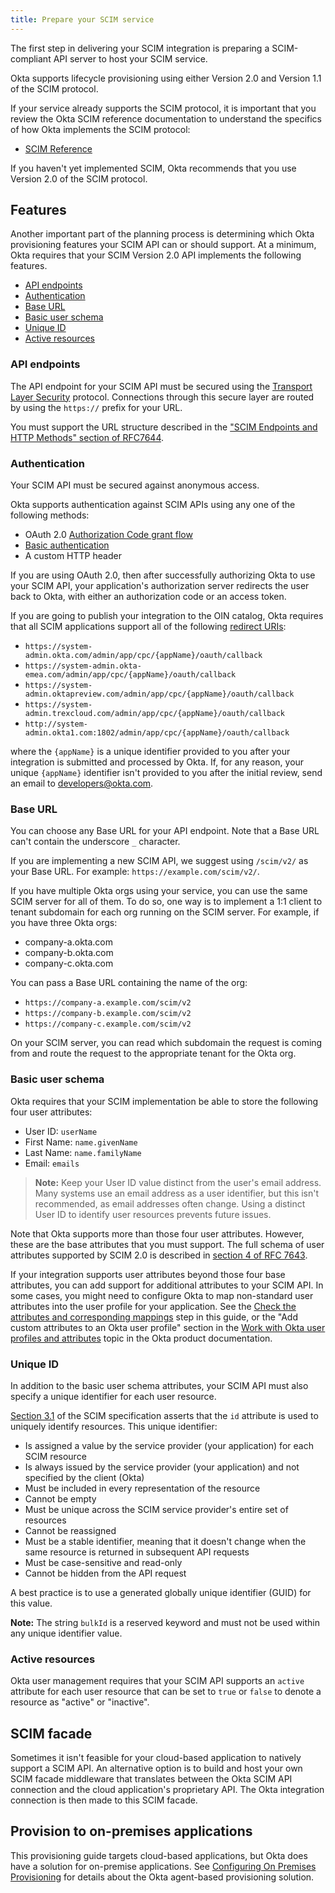 ```yaml
---
title: Prepare your SCIM service
---
```


The first step in delivering your SCIM integration is preparing a SCIM-compliant API server to host your SCIM service.

Okta supports lifecycle provisioning using either Version 2.0 and Version 1.1 of the SCIM protocol.

If your service already supports the SCIM protocol, it is important that you review the Okta SCIM reference documentation to understand the specifics of how Okta implements the SCIM protocol:

- [SCIM Reference](/docs/reference/scim/)

If you haven't yet implemented SCIM, Okta recommends that you use Version 2.0 of the SCIM protocol.

## Features

Another important part of the planning process is determining which Okta provisioning features your SCIM API can or should support. At a minimum, Okta requires that your SCIM Version 2.0 API implements the following features.
<!-- no toc -->
- [API endpoints](#api-endpoints)
- [Authentication](#authentication)
- [Base URL](#base-url)
- [Basic user schema](#basic-user-schema)
- [Unique ID](#unique-id)
- [Active resources](#active-resources)

### API endpoints

The API endpoint for your SCIM API must be secured using the [Transport Layer Security](https://tools.ietf.org/html/rfc5246) protocol. Connections through this secure layer are routed by using the `https://` prefix for your URL.

You must support the URL structure described in the ["SCIM Endpoints and HTTP Methods" section of RFC7644](https://tools.ietf.org/html/rfc7644#section-3.2).

### Authentication

Your SCIM API must be secured against anonymous access.

Okta supports authentication against SCIM APIs using any one of the following methods:

- OAuth 2.0 [Authorization Code grant flow](https://tools.ietf.org/html/rfc6749#section-4.1)
- [Basic authentication](https://en.wikipedia.org/wiki/Basic_access_authentication)
- A custom HTTP header

If you are using OAuth 2.0, then after successfully authorizing Okta to use your SCIM API, your application's authorization server redirects the user back to Okta, with either an authorization code or an access token.

If you are going to publish your integration to the OIN catalog, Okta requires that all SCIM applications support all of the following [redirect URIs](https://tools.ietf.org/html/rfc6749#section-3.1.2):

- `https://system-admin.okta.com/admin/app/cpc/{appName}/oauth/callback`
- `https://system-admin.okta-emea.com/admin/app/cpc/{appName}/oauth/callback`
- `https://system-admin.oktapreview.com/admin/app/cpc/{appName}/oauth/callback`
- `https://system-admin.trexcloud.com/admin/app/cpc/{appName}/oauth/callback`
- `http://system-admin.okta1.com:1802/admin/app/cpc/{appName}/oauth/callback`

where the `{appName}` is a unique identifier provided to you after your integration is submitted and processed by Okta. If, for any reason, your unique `{appName}` identifier isn't provided to you after the initial review, send an email to <developers@okta.com>.

### Base URL

You can choose any Base URL for your API endpoint. Note that a Base URL can't contain the underscore `_` character.

If you are implementing a new SCIM API, we suggest using `/scim/v2/` as your Base URL. For example: `https://example.com/scim/v2/`.

If you have multiple Okta orgs using your service, you can use the same SCIM server for all of them. To do so, one way is to implement a 1:1 client to tenant subdomain for each org running on the SCIM server. For example, if you have three Okta orgs:

- company-a.okta.com
- company-b.okta.com
- company-c.okta.com

You can pass a Base URL containing the name of the org:

- `https://company-a.example.com/scim/v2`
- `https://company-b.example.com/scim/v2`
- `https://company-c.example.com/scim/v2`

On your SCIM server, you can read which subdomain the request is coming from and route the request to the appropriate tenant for the Okta org.

### Basic user schema

Okta requires that your SCIM implementation be able to store the following four user attributes:

- User ID: `userName`
- First Name: `name.givenName`
- Last Name: `name.familyName`
- Email: `emails`

>**Note:** Keep your User ID value distinct from the user's email address. Many systems use an email address as a user identifier, but this isn't recommended, as email addresses often change. Using a distinct User ID to identify user resources prevents future issues.

Note that Okta supports more than those four user attributes. However, these are the base attributes that you must support.  The full schema of user attributes supported by SCIM 2.0 is described in [section 4 of RFC 7643](https://tools.ietf.org/html/rfc7643#section-4).

If your integration supports user attributes beyond those four base attributes, you can add support for additional attributes to your SCIM API. In some cases, you might need to configure Okta to map non-standard user attributes into the user profile for your application. See the [Check the attributes and corresponding mappings](../attribute-mapping/) step in this guide, or the "Add custom attributes to an Okta user profile" section in the [Work with Okta user profiles and attributes](https://help.okta.com/en/prod/okta_help_CSH.htm#ext_Directory_Profile_Editor_Tasks) topic in the Okta product documentation.

### Unique ID

In addition to the basic user schema attributes, your SCIM API must also specify a unique identifier for each user resource.

[Section 3.1](https://tools.ietf.org/html/rfc7643#section-3.1) of the SCIM specification asserts that the `id` attribute is used to uniquely identify resources. This unique identifier:

- Is assigned a value by the service provider (your application) for each SCIM resource
- Is always issued by the service provider (your application) and not specified by the client (Okta)
- Must be included in every representation of the resource
- Cannot be empty
- Must be unique across the SCIM service provider's entire set of resources
- Cannot be reassigned
- Must be a stable identifier, meaning that it doesn't change when the same resource is returned in subsequent API requests
- Must be case-sensitive and read-only
- Cannot be hidden from the API request

A best practice is to use a generated globally unique identifier (GUID) for this value.

**Note:** The string `bulkId` is a reserved keyword and must not be used within any unique identifier value.

### Active resources

Okta user management requires that your SCIM API supports an `active` attribute for each user resource that can be set to `true` or `false` to denote a resource as "active" or "inactive".

## SCIM facade

Sometimes it isn't feasible for your cloud-based application to natively support a SCIM API. An alternative option is to build and host your own SCIM facade middleware that translates between the Okta SCIM API connection and the cloud application's proprietary API. The Okta integration connection is then made to this SCIM facade.

## Provision to on-premises applications

This provisioning guide targets cloud-based applications, but Okta does have a solution for on-premise applications. See [Configuring On Premises Provisioning](https://help.okta.com/en/prod/okta_help_CSH.htm#ext_OPP_configure) for details about the Okta agent-based provisioning solution.

<NextSectionLink/>
